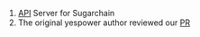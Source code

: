 1. [API](https://github.com/sugarchain-project/sugarchain/pull/22) Server for Sugarchain 
2. The original yespower author reviewed our [PR](https://github.com/sugarchain-project/api-server)

